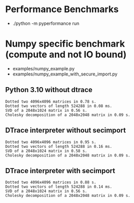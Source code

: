 # Performance Benchmarks
- ./python -m pyperformance run

# Numpy specific benchmark (compute and not IO bound)
- examples/numpy_example.py
- examples/numpy_example_with_secure_import.py

## Python 3.10 without dtrace
```
Dotted two 4096x4096 matrices in 0.78 s.
Dotted two vectors of length 524288 in 0.08 ms.
SVD of a 2048x1024 matrix in 0.56 s.
Cholesky decomposition of a 2048x2048 matrix in 0.09 s.
```

## DTrace interpreter without secimport
```
Dotted two 4096x4096 matrices in 0.95 s.
Dotted two vectors of length 524288 in 0.16 ms.
SVD of a 2048x1024 matrix in 0.58 s.
Cholesky decomposition of a 2048x2048 matrix in 0.09 s.
```

## DTrace interpreter with secimport
```
Dotted two 4096x4096 matrices in 0.88 s.
Dotted two vectors of length 524288 in 0.14 ms.
SVD of a 2048x1024 matrix in 0.56 s.
Cholesky decomposition of a 2048x2048 matrix in 0.09 s.
```